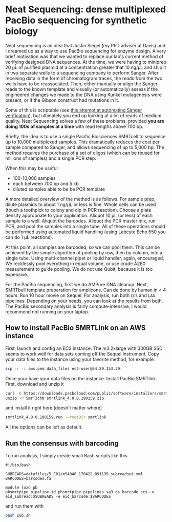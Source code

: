 # Neat Sequencing: dense multiplexed PacBio sequencing for synthetic biology

Neat sequencing is an idea that Justin Siegel (my PhD adviser at Davis) and I dreamed up as a way to use PacBio sequencing for enzyme design. A very brief motivation was that we wanted to replace our lab's current method of verifying designed DNA sequences. At the time, we were having to miniprep 20 µL of purified plasmid at a concentration greater that 10 ng/µL and ship it in two separate wells to a sequencing company to perform Sanger. After receiving data in the form of chromatogram traces, the reads from the two wells have to be reassociated. Then, either manually or align the Sanger reads to the known template and visually (or automatically) assess if the engineered changes we made to the DNA using Kunkel mutagenesis were present, or if the Gibson construct had mutations in it. 

Some of this is scriptable (see [this attempt at automating Sanger verification](https://github.com/dacarlin/gs-checker)), but ultimately you end up looking at a lot of reads of medium quality. Neat Sequencing solves a few of these problems, provided **you are doing 100s of samples at a time** with read lengths above 700 bp. 

Briefly, the idea is to use a single Pacific Biosciences SMRTcell to sequence up to 10,000 multiplexed samples. This dramatically reduces the cost per sample compared to Sanger, and allows sequencing of up to 5,000 bp. The method requires the purchase of a set of oligos (which can be reused for millions of samples) and a single PCR step. 

When this may be useful:

- 100-10,000 samples
- each between 700 bp and 5 kb 
- diluted samples able to be be PCR template 

A more detailed overview of the method is as follows. For sample prep, dilute plasmids to about 1 ng/µL or less is fine. Whole cells can be used (touch a toothpick to colony and dip in PCR reaction). Choose a plate density appropriate to your application. Aliquot 10 µL (or less) of each sample to a well. Aliquot the barcodes. Aliquot the PCR master mix, run PCR, and pool the samples into a single tube. All of these operations should be performed using automated liquid handling (using Labcyte Echo 550 you can do 1 µL reactions). 

At this point, all samples are barcoded, so we can pool them. This can be achieved by the simple algorithm of pooling by row, then by column, into a single tube. Using multi-channel pipet or liquid handler, again, encouraged. We recklessly pool everything in equal volume, or use crude A260 measurement to guide pooling. We do not use Qubit, because it is too expensive.  

For the PacBio sequencing, first we do AMPure DNA cleanup. Next, SMRTbell template preparation for amplicons. Can de done by human in < 4 hours. Run 10 hour movie on Sequel. For analysis, run both `CCS` and `LAA` pipelines. Depending on your needs, you can look at the results from both. The PacBio secondary analysis is fairly compute-intensive, I would recommend not running on your laptop.  

## How to install PacBio SMRTLink on an AWS instance 

First, launch and config an EC2 instance. The m3.2xlarge with 300GB SSD seems to work well for data sets coming off the Sequel instrument. Copy your data files to the instance using your favorite method, for example: 

```bash
scp -r -i aws.pem data_files ec2-user@54.89.153.29:
```

Once your have your data files on the instance. Install PacBio SMRTlink. First, download and unzip it 

```bash
curl -O https://downloads.pacbcloud.com/public/software/installers/smrtlink_4.0.0.190159.zip
unzip -P SmrT3chN smrtlink_4.0.0.190159.zip
```

and install it right here (doesn't matter where) 

```bash
smrtlink_4.0.0.190159.run --rootDir smrtlink 
```

All the options can be left as default. 

## Run the consensus with barcoding 

To run analysis, I simply create small Bash scripts like this 

```
#!/bin/bash

SUBREADS=datafiles/5_E01/m54048_170422_091135.subreadset.xml
BARCODES=barcodes.fa

module load pb
pbsmrtpipe pipeline-id pbsmrtpipe.pipelines.sa3_ds_barcode_ccs -e eid_subread:$SUBREADS -e eid_barcode:$BARCODES
```

and run them with 

```bash 
bash sub.sh
``` 

